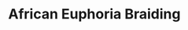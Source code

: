 ---
title: "African Euphoria Braiding"
url: /north-randall/african-euphoria-braiding/
shop: hairdresser
---